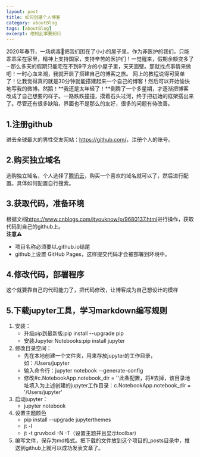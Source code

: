 ```yaml
---
layout: post
title: 如何创建个人博客
category: aboutBlog
tags: [aboutBlog]
excerpt: 绝知此事要躬行
---
```

2020年春节，一场病毒🦠把我们困在了小小的屋子里。作为非医护的我们，只能乖乖呆在家里，精神上支持国家，支持辛苦的医护们！一觉醒来，假期余额变多了···那么多天的假期只能宅在不到9平方的小屋子里，天天面壁。那就找点事情来做吧！一时心血来潮，我就开启了搭建自己的博客之旅。
网上的教程说得可简单了！让我觉得真的就是30分钟就能搭建起来一个自己的博客！然后可以开始愉快地写我的微博。然鹅！**我还是太年轻了！**倒腾了一个多星期，才逐渐把博客改成了自己想要的样子。一路跌跌撞撞，摸着石头过河，终于把初始的框架搭出来了。尽管还有很多缺陷，界面也不是那么的友好，很多的问题有待改善。
## 1.注册github
进去全球最大的男性交友网站：<https://github.com/>，注册个人的账号。
## 2.购买独立域名
选购独立域名，个人选择了[腾讯云](https://cloud.tencent.com/act/domainsales?from=11394)，购买一个喜欢的域名就可以了，然后进行配置。具体如何配置自行搜索。
## 3.获取代码，准备环境
根据文档<https://www.cnblogs.com/ityouknow/p/9680137.html>进行操作，获取代码到自己的github上。  
**注意⚠️**  
* 项目名称必须要以.github.io结尾  
* github上设置 GitHub Pages，这样提交代码才会被部署到环境中。    
## 4.修改代码，部署程序
这个就要靠自己的代码能力了，把代码修改，让博客成为自己想设计的模样  
## 5.下载jupyter工具，学习markdown编写规则
1. 安装：
    * 升级pip到最新版:pip install --upgrade pip    
    * 安装Jupyter Notebooks:pip install jupyter    
2. 修改目录空间：  
    * 先在本地创建一个文件夹，用来存放jupyter的工作目录，如：/Users/jupyter   
    * 输入命令行：jupyter notebook --generate-config  
    * 修改#c.NotebookApp.notebook_dir = ''此条配置，将#去掉，该目录地址填入为上述创建的jupyter工作目录：c.NotebookApp.notebook_dir = '/Users/jupyter'  
3. 启动jupyter：  
    * jupyter notebook  
4. 设置主题颜色  
    * pip install --upgrade jupyterthemes  
    * jt -l  
    * jt -t gruvboxl -N -T（设置主题并且显示toolbar)  
5. 编写文件，保存为md格式。把下载的文件放到这个项目的_posts目录中，推送到github上就可以成功发表文章了。  

